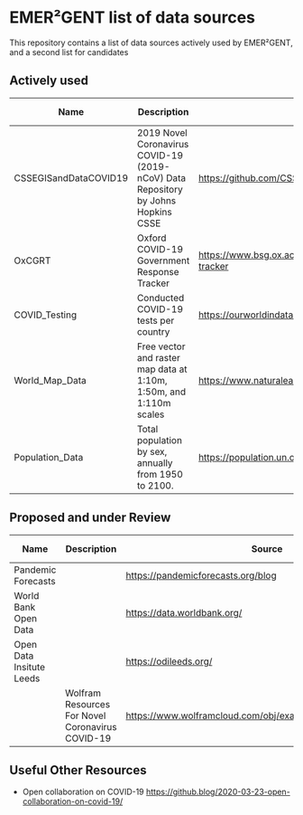 # EMER²GENT list of data sources

This repository contains a list of data sources actively used by EMER²GENT, and a second list for candidates

## Actively used

Name | Description | Source | Data Steward
--- | --- | --- | ---
CSSEGISandDataCOVID19 | 2019 Novel Coronavirus COVID-19 (2019-nCoV) Data Repository by Johns Hopkins CSSE | <https://github.com/CSSEGISandData/COVID-19> | Klaus
OxCGRT | Oxford COVID-19 Government Response Tracker | <https://www.bsg.ox.ac.uk/research/research-projects/oxford-covid-19-government-response-tracker> | Deepak
COVID_Testing | Conducted COVID-19 tests per country |  <https://ourworldindata.org/covid-testing> | Astrid
World_Map_Data | Free vector and raster map data at 1:10m, 1:50m, and 1:110m scales | <https://www.naturalearthdata.com/downloads/> | Klaus
Population_Data | Total population by sex, annually from 1950 to 2100. | <https://population.un.org/wpp/Download/Files/1_Indicators%20(Standard)/CSV_FILES/WPP2019_Tot$> | Astrid

## Proposed and under Review

Name | Description | Source | Data Steward
--- | --- | --- | ---
Pandemic Forecasts | | <https://pandemicforecasts.org/blog> |
World Bank Open Data | | <https://data.worldbank.org/> |
Open Data Insitute Leeds | | <https://odileeds.org/> |
| | Wolfram Resources For Novel Coronavirus COVID-19 | <https://www.wolframcloud.com/obj/examples/COVID19Resources> |

## Useful Other Resources

* Open collaboration on COVID-19 <https://github.blog/2020-03-23-open-collaboration-on-covid-19/>
